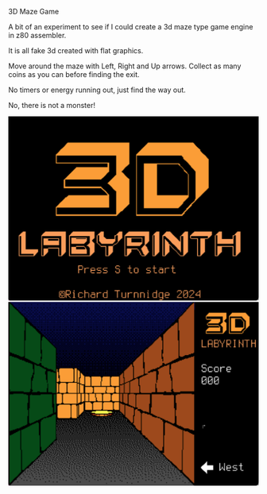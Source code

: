 3D Maze Game

A bit of an experiment to see if I could create a 3d maze type game engine in z80 assembler.

It is all fake 3d created with flat graphics.

Move around the maze with Left, Right and Up arrows.
Collect as many coins as you can before finding the exit.

No timers or energy running out, just find the way out.

No, there is not a monster!

![](./Screenshot%202024-08-30%20at%2018.05.41.png)
![](./Screenshot%202024-08-30%20at%2018.06.13.png)


